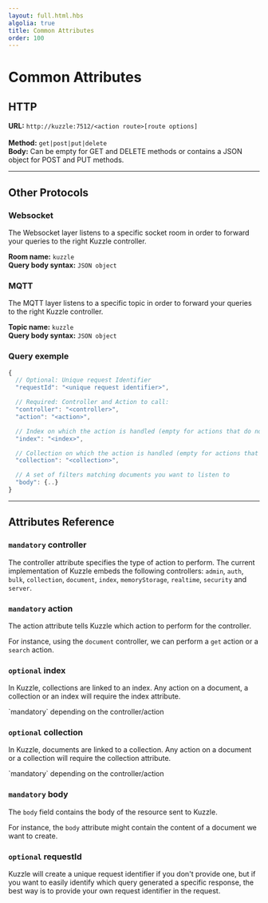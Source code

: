```yaml
---
layout: full.html.hbs
algolia: true
title: Common Attributes
order: 100
---
```


# Common Attributes

## HTTP

<b>URL:</b> `http://kuzzle:7512/<action route>[route options]`  
</br><b>Method:</b> `get|post|put|delete`  
**Body:** Can be empty for GET and DELETE methods or contains a JSON object for POST and PUT methods.

---

## Other Protocols

### Websocket

The Websocket layer listens to a specific socket room in order to forward your queries to the right Kuzzle controller.

**Room name:** `kuzzle`  
**Query body syntax:** `JSON object`

### MQTT

The MQTT layer listens to a specific topic in order to forward your queries to the right Kuzzle controller.  

**Topic name:** `kuzzle`  
**Query body syntax:** `JSON object`

### Query exemple

```javascript
{
  // Optional: Unique request Identifier
  "requestId": "<unique request identifier>",

  // Required: Controller and Action to call:
  "controller": "<controller>",
  "action": "<action>",

  // Index on which the action is handled (empty for actions that do not manage a unique index)
  "index": "<index>",

  // Collection on which the action is handled (empty for actions that do not manage a unique collection)
  "collection": "<collection>",

  // A set of filters matching documents you want to listen to
  "body": {..}
}
```

---

## Attributes Reference

### `mandatory` controller

The controller attribute specifies the type of action to perform.
The current implementation of Kuzzle embeds the following controllers:
`admin`, `auth`, `bulk`, `collection`, `document`, `index`, `memoryStorage`, `realtime`, `security` and `server`.


### `mandatory` action

The action attribute tells Kuzzle which action to perform for the controller.

For instance, using the `document` controller, we can perform a `get` action or a `search` action.


### `optional` index

In Kuzzle, collections are linked to an index.
Any action on a document, a collection or an index will require the index attribute.

<aside class="notice">
  `mandatory` depending on the controller/action
</aside>


### `optional` collection

In Kuzzle, documents are linked to a collection.
Any action on a document or a collection will require the collection attribute.

<aside class="notice">
  `mandatory` depending on the controller/action
</aside>


### `mandatory` body

The `body` field contains the body of the resource sent to Kuzzle.

For instance, the `body` attribute might contain the content of a document we want to create.


### `optional` requestId

Kuzzle will create a unique request identifier if you don't provide one, but if you want to easily
identify which query generated a specific response, the best way is to provide your own request identifier in the request.

